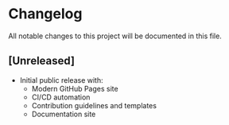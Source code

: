 # Changelog

All notable changes to this project will be documented in this file.

## [Unreleased]
- Initial public release with:
  - Modern GitHub Pages site
  - CI/CD automation
  - Contribution guidelines and templates
  - Documentation site
